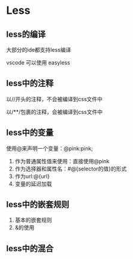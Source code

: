 # Less



## less的编译

大部分的ide都支持less编译

vscode 可以使用 easyless





## less中的注释

以//开头的注释，不会被编译到css文件中

以/**/包裹的注释，会被编译到css文件中



## less中的变量

使用@来声明一个变量：@pink:pink;

1. 作为普通属性值来使用：直接使用@pink
2. 作为选择器和属性名：#@{selector的值}的形式
3. 作为url:@{url}
4. 变量的延迟加载



## less中的嵌套规则

1. 基本的嵌套规则
2. &的使用



## less中的混合

